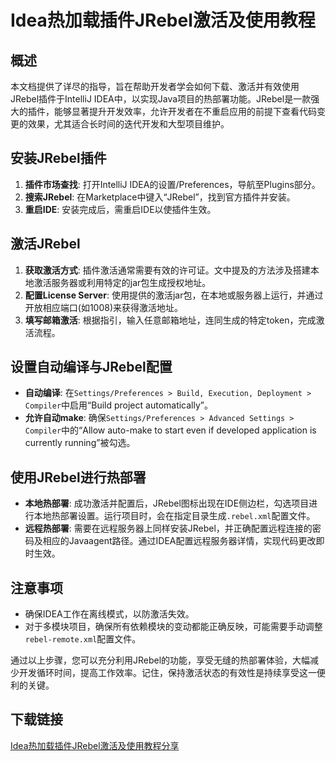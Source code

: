 # Idea热加载插件JRebel激活及使用教程

## 概述

本文档提供了详尽的指导，旨在帮助开发者学会如何下载、激活并有效使用JRebel插件于IntelliJ IDEA中，以实现Java项目的热部署功能。JRebel是一款强大的插件，能够显著提升开发效率，允许开发者在不重启应用的前提下查看代码变更的效果，尤其适合长时间的迭代开发和大型项目维护。

## 安装JRebel插件

1. **插件市场查找**: 打开IntelliJ IDEA的设置/Preferences，导航至Plugins部分。
2. **搜索JRebel**: 在Marketplace中键入“JRebel”，找到官方插件并安装。
3. **重启IDE**: 安装完成后，需重启IDE以使插件生效。

## 激活JRebel

1. **获取激活方式**: 插件激活通常需要有效的许可证。文中提及的方法涉及搭建本地激活服务器或利用特定的jar包生成授权地址。
2. **配置License Server**: 使用提供的激活jar包，在本地或服务器上运行，并通过开放相应端口(如1008)来获得激活地址。
3. **填写邮箱激活**: 根据指引，输入任意邮箱地址，连同生成的特定token，完成激活流程。

## 设置自动编译与JRebel配置

- **自动编译**: 在`Settings/Preferences > Build, Execution, Deployment > Compiler`中启用“Build project automatically”。
- **允许自动make**: 确保`Settings/Preferences > Advanced Settings > Compiler`中的“Allow auto-make to start even if developed application is currently running”被勾选。

## 使用JRebel进行热部署

- **本地热部署**: 成功激活并配置后，JRebel图标出现在IDE侧边栏，勾选项目进行本地热部署设置。运行项目时，会在指定目录生成`.rebel.xml`配置文件。
- **远程热部署**: 需要在远程服务器上同样安装JRebel，并正确配置远程连接的密码及相应的Javaagent路径。通过IDEA配置远程服务器详情，实现代码更改即时生效。

## 注意事项

- 确保IDEA工作在离线模式，以防激活失效。
- 对于多模块项目，确保所有依赖模块的变动都能正确反映，可能需要手动调整`rebel-remote.xml`配置文件。

通过以上步骤，您可以充分利用JRebel的功能，享受无缝的热部署体验，大幅减少开发循环时间，提高工作效率。记住，保持激活状态的有效性是持续享受这一便利的关键。

## 下载链接

[Idea热加载插件JRebel激活及使用教程分享](https://pan.quark.cn/s/f6822d7a02c1)